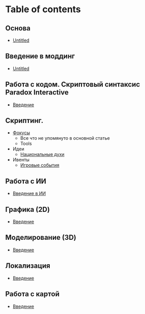 # Table of contents

## Основа

* [Untitled](osnova/untitled.md)

## Введение в моддинг

* [Untitled](osnova/untitled.md)

## Работа с кодом. Скриптовый синтаксис Paradox Interactive

* [Введение](codeSyntaxa/vvedenie.md)

## Скриптинг. 
* [Фокусы](scripts/focus/main.md)
   - Все что не упомянуто в основной статье
   - Tools
* Идеи 
   - [Национальные духи](scripts/ideas/national_spirits.md)
* Ивенты
   - [Игровые события](scripts/events/main.md)

## Работа с ИИ

* [Введение в ИИ](AI/main.md)
 
## Графика (2D)

* [Введение](2d/vvedenie.md)

## Моделирование (3D)

* [Введение](3d/vvedenie.md)

## Локализация

* [Введение](localization/vvedenie.md)

## Работа с картой

* [Введение](map/vvedenie.md)
